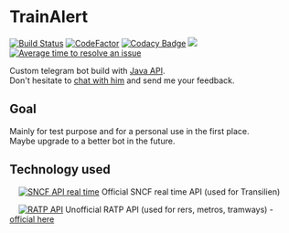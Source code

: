 # TrainAlert
<!--
[![Build Status](https://travis-ci.org/Iron-Wolf/TrainAlert.svg?branch=master)](https://travis-ci.org/Iron-Wolf/TrainAlert)
-->
[![Build Status](https://img.shields.io/travis/Iron-Wolf/TrainAlert/master.svg)](https://travis-ci.org/Iron-Wolf/TrainAlert)
[![CodeFactor](https://www.codefactor.io/repository/github/iron-wolf/trainalert/badge)](https://www.codefactor.io/repository/github/iron-wolf/trainalert)
[![Codacy Badge](https://api.codacy.com/project/badge/Grade/c9a413045ce64b5f9b9e2c4fec64fb7d)](https://www.codacy.com/manual/Iron-Wolf/TrainAlert?utm_source=github.com&amp;utm_medium=referral&amp;utm_content=Iron-Wolf/TrainAlert&amp;utm_campaign=Badge_Grade)
![](https://img.shields.io/github/languages/code-size/Iron-Wolf/TrainAlert) 
[![Average time to resolve an issue](http://isitmaintained.com/badge/resolution/Iron-Wolf/TrainAlert.svg)](http://isitmaintained.com/project/Iron-Wolf/TrainAlert "Average time to resolve an issue")

Custom telegram bot build with [Java API](https://github.com/rubenlagus/TelegramBots).  
Don't hesitate to [chat with him](https://telegram.me/trainalert_bot) and send me your feedback.

## Goal
Mainly for test purpose and for a personal use in the first place.  
Maybe upgrade to a better bot in the future.

## Technology used
&nbsp;&nbsp;&nbsp;&nbsp;[![SNCF API real time](https://img.shields.io/badge/SNCF-0.2-blue.svg)](https://ressources.data.sncf.com/explore/dataset/api-temps-reel-transilien/) Official SNCF real time API (used for Transilien)

&nbsp;&nbsp;&nbsp;&nbsp;[![RATP API](https://img.shields.io/badge/RATP-3.0-blue.svg)](https://github.com/pgrimaud/horaires-ratp-api) Unofficial RATP API (used for rers, metros, tramways) - [official here](http://wap.ratp.fr)
